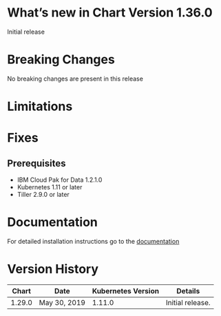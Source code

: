 # What’s new in Chart Version 1.36.0

Initial release

# Breaking Changes

No breaking changes are present in this release

# Limitations

# Fixes

## Prerequisites

- IBM Cloud Pak for Data 1.2.1.0
- Kubernetes 1.11 or later
- Tiller 2.9.0 or later

# Documentation

For detailed installation instructions go to the [documentation](README.md)

# Version History

| Chart  | Date         | Kubernetes Version | Details          |
| ------ | ------------ | ------------------ | ---------------- |
| 1.29.0 | May 30, 2019 | 1.11.0             | Initial release. |
